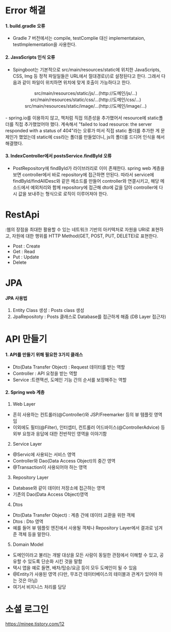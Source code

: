 # Error 해결

<h4> 1. build.gradle 오류 </h4>  

- Gradle 7 버전에서는 compile, testComplie 대신 implementataion, testImplementation을 사용한다.

<h4> 2. JavaScripts 인식 오류 </h4>

- Spingboot는 기본적으로 src/main/resources/static에 위치한 JavaScripts, CSS, Img 등 정적 파일일들은 URL에서 절대경로(/)로 설정된다고 한다. 그래서 다음과 같이 파일이 위치하면 위치에 맞게 호출이 가능하다고 한다. <br>

<div align=center>
src/main/resources/static/js/...(http://도메인/js/...) <br>
src/main/resources/static/css/...(http://도메인/css/...) <br>
src/main/resources/static/image/...(http://도메인/image/...)
</div>
 <br>
- spring.io를 이용하지 않고, 책처럼 직접 의존성을 추가했어서 resource에 static폴더를 직접 추가했었어야 했다. 계속해서 "failed to load resource: the server responded with a status of 404"라는 오류가 떠서 직접 static 폴더를 추가한 게 문제인가 했었는데 static에 css라는 폴더를 만들었더니, js의 폴더를 드디어 인식을 해서 해결했다.

<h4> 3. IndexController에서 postsService.findById 오류 </h4>

- PostRepository에 findById가 라이브러리로 이미 존재한다. spring web 계층을 보면 controller에서 바로 repository에 접근하면 안된다. 따라서 service에 findById/findAllDesc와 같은 메소드를 만들어 controller와 연결시키고, 해당 메소드에서 예외처리와 함께 repository에 접근해 dto에 값을 담아 controller에 다시 값을 보내주는 형식으로 로직이 이루어져야 한다. 

# RestApi

:웹의 장점을 최대한 활용할 수 있는 네트워크 기반의 아키텍처로 자원을 URI로 표현하고, 자원에 대한 행위를 HTTP Method(GET, POST, PUT, DELETE)로 표현한다.

- Post : Create 
- Get : Read
- Put : Update 
- Delete

# JPA

<h4> JPA 사용법 </h4>  

1. Entity Class 생성 : Posts class 생성 
2. JpaRepositoty : Posts 클래스로 Database를 접근하게 해줌 (DB Layer 접근자) 

# API 만들기

<h4> 1. API를 만들기 위해 필요한 3가지 클래스 </h4>

- Dto(Data Transfer Object) : Request 데이터를 받는 역할 
- Controller : API 요청을 받는 역할
- Service :트랜잭션, 도메인 기능 간의 순서를 보장해주는 역할

<h4> 2. Spring web 계층 </h4>

1) Web Layer 
- 흔히 사용하는 컨트롤러(@Controller)와 JSP/Freemarker 등의 뷰 템플릿 영역임
- 이외에도 필터(@Filter), 인터셉터, 컨트롤러 어드바이스(@ControllerAdvice) 등 외부 요청과 응답에 대한 전반적인 영역을 이야기함

2) Service Layer
- @Servic에 사용되는 서비스 영역
- Controller와 Dao(Data Access Object)의 중간 영역
- @Transaction이 사용되어야 하는 영역

3) Repository Layer
- Database와 같이 데이터 저장소에 접근하는 영역
- 기존의 Dao(Data Access Object)영역

4) Dtos
- Dto(Data Transfer Object) : 계층 간에 데이터 교환을 위한 객체
- Dtos : Dto 영역
- 예를 들어 뷰 템플릿 엔진에서 사용될 객체나 Repository Layer에서 결과로 넘겨준 객체 등을 말한다.

5) Domain Model 
- 도메인이라고 불리는 개발 대상을 모든 사람이 동일한 관점에서 이해할 수 있고, 공유할 수 있도록 단순화 시킨 것을 말함
- 택시 앱을 예로 들면, 배차/탑승/요금 등이 모두 도메인이 될 수 있음
- @Entity가 사용된 영역 (다만, 무조건 데이터베이스의 테이블과 관계가 있어야 하는 것은 아님)
- 여기서 비지니스 처리를 담당

# 소셜 로그인

https://minee.tistory.com/12


